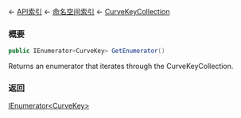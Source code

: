 ← [API索引](Api-Index) ← [命名空间索引](Namespace-Index) ← [CurveKeyCollection](VRageMath.CurveKeyCollection)

### 概要

```csharp
public IEnumerator<CurveKey> GetEnumerator()
```

Returns an enumerator that iterates through the CurveKeyCollection.

### 返回

[IEnumerator&lt;CurveKey&gt;](https://docs.microsoft.com/en-us/dotnet/api/System.Collections.Generic.IEnumerator-1?view=netframework-4.6)


